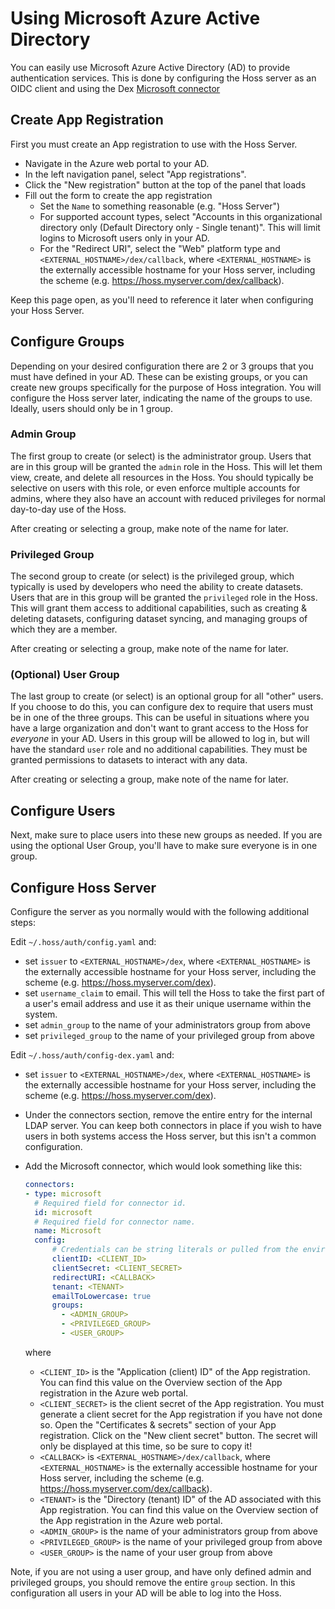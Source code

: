 # Using Microsoft Azure Active Directory

You can easily use Microsoft Azure Active Directory (AD) to provide authentication services. This is done by configuring the Hoss server as an OIDC client and
using the Dex [Microsoft connector](https://dexidp.io/docs/connectors/microsoft/)

## Create App Registration
First you must create an App registration to use with the Hoss Server. 

* Navigate in the Azure web portal to your AD.
* In the left navigation panel, select "App registrations".
* Click the "New registration" button at the top of the panel that loads
* Fill out the form to create the app registration
  * Set the `Name` to something reasonable (e.g. "Hoss Server")
  * For supported account types, select "Accounts in this organizational directory only (Default Directory only - Single tenant)". This will limit logins to Microsoft users only in your AD.
  * For the "Redirect URI", select the "Web" platform type and `<EXTERNAL_HOSTNAME>/dex/callback`, where `<EXTERNAL_HOSTNAME>` is the externally accessible hostname for your Hoss server, including the scheme (e.g. https://hoss.myserver.com/dex/callback).

Keep this page open, as you'll need to reference it later when configuring your Hoss Server.

## Configure Groups
Depending on your desired configuration there are 2 or 3 groups that you must have defined in your AD. These can be existing groups, or you can create new groups specifically for the purpose
of Hoss integration. You will configure the Hoss server later, indicating the name of the groups to use. Ideally, users should only be in 1 group.


### Admin Group

The first group to create (or select) is the administrator group. Users that are in this group will be granted the `admin` role in the Hoss. This will let them view, create, and delete all resources in the Hoss. You should typically be selective on users with this role, or even enforce multiple accounts for admins, where they also have an account with reduced privileges for normal
day-to-day use of the Hoss.

After creating or selecting a group, make note of the name for later.

### Privileged Group

The second group to create (or select) is the privileged group, which typically is used by developers who need the ability to create datasets. Users that are in this group will be granted the `privileged` role in the Hoss. This will grant them access to additional capabilities, such as creating & deleting datasets, configuring dataset syncing, and managing groups of which they are a member. 

After creating or selecting a group, make note of the name for later.

### (Optional) User Group

The last group to create (or select) is an optional group for all "other" users. If you choose to do this, you can configure dex to require that users must be in one of the three groups. This can
be useful in situations where you have a large organization and don't want to grant access to the Hoss for *everyone* in your AD. Users in this group will be allowed to log in, but will have
the standard `user` role and no additional capabilities. They must be granted permissions to datasets to interact with any data.

After creating or selecting a group, make note of the name for later.

## Configure Users
Next, make sure to place users into these new groups as needed. If you are using the optional User Group, you'll have to make sure everyone is in one group.


## Configure Hoss Server
Configure the server as you normally would with the following additional steps:

Edit `~/.hoss/auth/config.yaml` and:
* set `issuer` to `<EXTERNAL_HOSTNAME>/dex`, where `<EXTERNAL_HOSTNAME>` is the externally accessible hostname for your Hoss server, including the scheme (e.g. https://hoss.myserver.com/dex).
* set `username_claim` to email. This will tell the Hoss to take the first part of a user's email address and use it as their unique username within the system.
* set `admin_group` to the name of your administrators group from above
* set `privileged_group` to the name of your privileged group from above


Edit `~/.hoss/auth/config-dex.yaml` and:
* set `issuer` to `<EXTERNAL_HOSTNAME>/dex`, where `<EXTERNAL_HOSTNAME>` is the externally accessible hostname for your Hoss server, including the scheme (e.g. https://hoss.myserver.com/dex).
* Under the connectors section, remove the entire entry for the internal LDAP server. You can keep both connectors in place if you wish to have users in both systems access the Hoss server, but this isn't a common configuration.
* Add the Microsoft connector, which would look something like this:
  
  ```yaml
  connectors:
  - type: microsoft
    # Required field for connector id.
    id: microsoft
    # Required field for connector name.
    name: Microsoft
    config:
        # Credentials can be string literals or pulled from the environment.
        clientID: <CLIENT_ID>
        clientSecret: <CLIENT_SECRET>
        redirectURI: <CALLBACK>
        tenant: <TENANT>
        emailToLowercase: true
        groups:
          - <ADMIN_GROUP>
          - <PRIVILEGED_GROUP>
          - <USER_GROUP>
  ```

  where

  * `<CLIENT_ID>` is the "Application (client) ID" of the App registration. You can find this value on the Overview section of the App registration in the Azure web portal.
  * `<CLIENT_SECRET>` is the client secret of the App registration. You must generate a client secret for the App registration if you have not done so. Open the "Certificates & secrets" section of your App registration. Click on the "New client secret" button. The secret will only be displayed at this time, so be sure to copy it!
  * `<CALLBACK>` is `<EXTERNAL_HOSTNAME>/dex/callback`, where `<EXTERNAL_HOSTNAME>` is the externally accessible hostname for your Hoss server, including the scheme (e.g. https://hoss.myserver.com/dex/callback).
  * `<TENANT>` is the "Directory (tenant) ID" of the AD associated with this App registration. You can find this value on the Overview section of the App registration in the Azure web portal.
  * `<ADMIN_GROUP>` is the name of your administrators group from above
  * `<PRIVILEGED_GROUP>` is the name of your privileged group from above
  * `<USER_GROUP>` is the name of your user group from above

Note, if you are not using a user group, and have only defined admin and privileged groups, you should remove the entire `group` section. In this configuration all users in your AD will be able to log into the Hoss.
